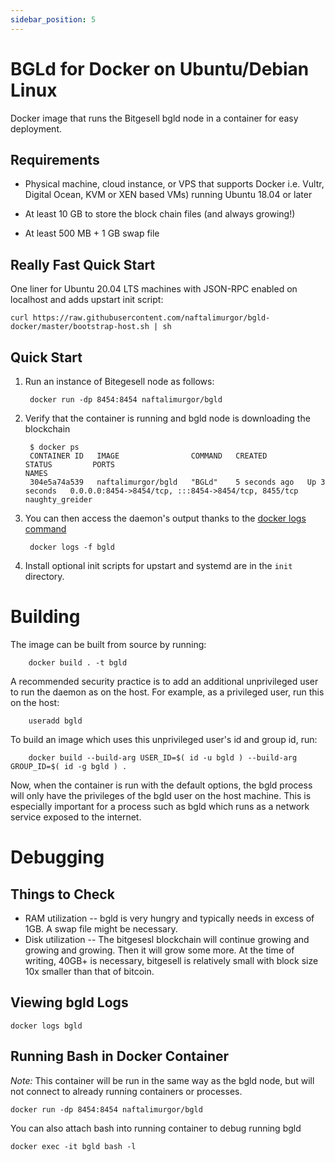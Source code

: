 ```yaml
---
sidebar_position: 5
---
```

BGLd for Docker on Ubuntu/Debian Linux
===================

Docker image that runs the Bitgesell bgld node in a container for easy deployment.


Requirements
------------

* Physical machine, cloud instance, or VPS that supports Docker i.e. Vultr, Digital Ocean, KVM or XEN based VMs) running Ubuntu 18.04 or later

* At least 10 GB to store the block chain files (and always growing!)
* At least 500 MB + 1 GB swap file

Really Fast Quick Start
-----------------------

One liner for Ubuntu 20.04 LTS machines with JSON-RPC enabled on localhost and adds upstart init script:

    curl https://raw.githubusercontent.com/naftalimurgor/bgld-docker/master/bootstrap-host.sh | sh

Quick Start
-----------

1. Run an instance of Bitegesell node as follows:

        docker run -dp 8454:8454 naftalimurgor/bgld

2. Verify that the container is running and bgld node is downloading the blockchain

        $ docker ps
        CONTAINER ID   IMAGE                COMMAND   CREATED         STATUS         PORTS                                                 NAMES
        304e5a74a539   naftalimurgor/bgld   "BGLd"    5 seconds ago   Up 3 seconds   0.0.0.0:8454->8454/tcp, :::8454->8454/tcp, 8455/tcp   naughty_greider

3. You can then access the daemon's output thanks to the [docker logs command]( https://docs.docker.com/reference/commandline/cli/#logs)

        docker logs -f bgld

4. Install optional init scripts for upstart and systemd are in the `init` directory.

Building
========

The image can be built from source by running:

        docker build . -t bgld

A recommended security practice is to add an additional unprivileged user to run the daemon as on the host. For example, as a privileged user, run this on the host:

        useradd bgld

To build an image which uses this unprivileged user's id and group id, run:

        docker build --build-arg USER_ID=$( id -u bgld ) --build-arg GROUP_ID=$( id -g bgld ) .

Now, when the container is run with the default options, the bgld process will only have the privileges of the bgld user on the host machine. This is especially important for a process such as bgld which runs as a network service exposed to the internet.


# Debugging

## Things to Check

* RAM utilization -- bgld is very hungry and typically needs in excess of 1GB.  A swap file might be necessary.
* Disk utilization -- The bitgesesl blockchain will continue growing and growing and growing.  Then it will grow some more.  At the time of writing, 40GB+ is necessary, bitgesell is relatively small with block size 10x smaller than that of bitcoin.

## Viewing bgld Logs

    docker logs bgld

## Running Bash in Docker Container

*Note:* This container will be run in the same way as the bgld node, but will not connect to already running containers or processes.

    docker run -dp 8454:8454 naftalimurgor/bgld

You can also attach bash into running container to debug running bgld

    docker exec -it bgld bash -l
